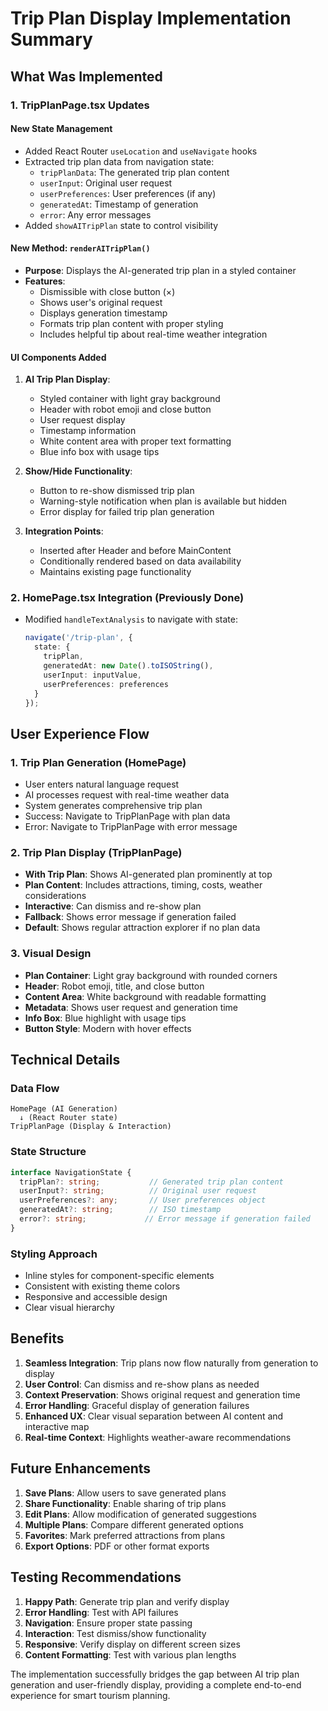 # Trip Plan Display Implementation Summary

## What Was Implemented

### 1. **TripPlanPage.tsx Updates**

#### New State Management
- Added React Router `useLocation` and `useNavigate` hooks
- Extracted trip plan data from navigation state:
  - `tripPlanData`: The generated trip plan content
  - `userInput`: Original user request
  - `userPreferences`: User preferences (if any)
  - `generatedAt`: Timestamp of generation
  - `error`: Any error messages
- Added `showAITripPlan` state to control visibility

#### New Method: `renderAITripPlan()`
- **Purpose**: Displays the AI-generated trip plan in a styled container
- **Features**:
  - Dismissible with close button (×)
  - Shows user's original request
  - Displays generation timestamp
  - Formats trip plan content with proper styling
  - Includes helpful tip about real-time weather integration
  
#### UI Components Added
1. **AI Trip Plan Display**:
   - Styled container with light gray background
   - Header with robot emoji and close button
   - User request display
   - Timestamp information
   - White content area with proper text formatting
   - Blue info box with usage tips

2. **Show/Hide Functionality**:
   - Button to re-show dismissed trip plan
   - Warning-style notification when plan is available but hidden
   - Error display for failed trip plan generation

3. **Integration Points**:
   - Inserted after Header and before MainContent
   - Conditionally rendered based on data availability
   - Maintains existing page functionality

### 2. **HomePage.tsx Integration (Previously Done)**
- Modified `handleTextAnalysis` to navigate with state:
  ```typescript
  navigate('/trip-plan', { 
    state: { 
      tripPlan, 
      generatedAt: new Date().toISOString(), 
      userInput: inputValue,
      userPreferences: preferences 
    } 
  });
  ```

## User Experience Flow

### 1. **Trip Plan Generation** (HomePage)
- User enters natural language request
- AI processes request with real-time weather data
- System generates comprehensive trip plan
- Success: Navigate to TripPlanPage with plan data
- Error: Navigate to TripPlanPage with error message

### 2. **Trip Plan Display** (TripPlanPage)
- **With Trip Plan**: Shows AI-generated plan prominently at top
- **Plan Content**: Includes attractions, timing, costs, weather considerations
- **Interactive**: Can dismiss and re-show plan
- **Fallback**: Shows error message if generation failed
- **Default**: Shows regular attraction explorer if no plan data

### 3. **Visual Design**
- **Plan Container**: Light gray background with rounded corners
- **Header**: Robot emoji, title, and close button
- **Content Area**: White background with readable formatting
- **Metadata**: Shows user request and generation time
- **Info Box**: Blue highlight with usage tips
- **Button Style**: Modern with hover effects

## Technical Details

### Data Flow
```
HomePage (AI Generation) 
  ↓ (React Router state)
TripPlanPage (Display & Interaction)
```

### State Structure
```typescript
interface NavigationState {
  tripPlan?: string;           // Generated trip plan content
  userInput?: string;          // Original user request
  userPreferences?: any;       // User preferences object
  generatedAt?: string;        // ISO timestamp
  error?: string;             // Error message if generation failed
}
```

### Styling Approach
- Inline styles for component-specific elements
- Consistent with existing theme colors
- Responsive and accessible design
- Clear visual hierarchy

## Benefits

1. **Seamless Integration**: Trip plans now flow naturally from generation to display
2. **User Control**: Can dismiss and re-show plans as needed
3. **Context Preservation**: Shows original request and generation time
4. **Error Handling**: Graceful display of generation failures
5. **Enhanced UX**: Clear visual separation between AI content and interactive map
6. **Real-time Context**: Highlights weather-aware recommendations

## Future Enhancements

1. **Save Plans**: Allow users to save generated plans
2. **Share Functionality**: Enable sharing of trip plans
3. **Edit Plans**: Allow modification of generated suggestions
4. **Multiple Plans**: Compare different generated options
5. **Favorites**: Mark preferred attractions from plans
6. **Export Options**: PDF or other format exports

## Testing Recommendations

1. **Happy Path**: Generate trip plan and verify display
2. **Error Handling**: Test with API failures
3. **Navigation**: Ensure proper state passing
4. **Interaction**: Test dismiss/show functionality
5. **Responsive**: Verify display on different screen sizes
6. **Content Formatting**: Test with various plan lengths

The implementation successfully bridges the gap between AI trip plan generation and user-friendly display, providing a complete end-to-end experience for smart tourism planning.